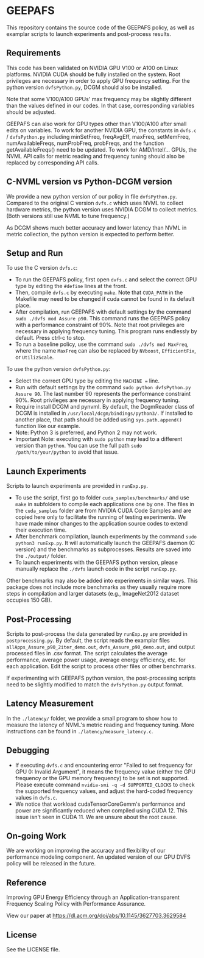 # GEEPAFS

This repository contains the source code of the GEEPAFS policy, as well as examplar scripts to launch experiments and post-process results.

## Requirements

This code has been validated on NVIDIA GPU V100 or A100 on Linux platforms. NVIDIA CUDA should be fully installed on the system. Root privileges are necessary in order to apply GPU frequency setting. For the python version `dvfsPython.py`, DCGM should also be installed.

Note that some V100/A100 GPUs' max frequency may be slightly different than the values defined in our codes. In that case, corresponding variables should be adjusted.

GEEPAFS can also work for GPU types other than V100/A100 after small edits on variables. To work for another NVIDIA GPU, the constants in `dvfs.c` / `dvfsPython.py` including minSetFreq, freqAvgEff, maxFreq, setMemFreq, numAvailableFreqs, numProbFreq, probFreqs, and the function getAvailableFreqs() need to be updated. To work for AMD/Intel/... GPUs, the NVML API calls for metric reading and frequency tuning should also be replaced by corresponding API calls.

## C-NVML version vs Python-DCGM version

We provide a new python version of our policy in file `dvfsPython.py`. Compared to the original C version `dvfs.c` which uses NVML to collect hardware metrics, the python version uses NVIDIA DCGM to collect metrics. (Both versions still use NVML to tune frequency.)

As DCGM shows much better accuracy and lower latency than NVML in metric collection, the python version is expected to perform better.

## Setup and Run

To use the C version `dvfs.c`:
- To run the GEEPAFS policy, first open `dvfs.c` and select the correct GPU type by editing the `#define` lines at the front.
- Then, compile `dvfs.c` by executing `make`. Note that `CUDA_PATH` in the Makefile may need to be changed if cuda cannot be found in its default place.
- After compilation, run GEEPAFS with default settings by the command `sudo ./dvfs mod Assure p90`. This command runs the GEEPAFS policy with a performance constraint of 90%. Note that root privileges are necessary in applying frequency tuning. This program runs endlessly by default. Press ctrl-c to stop.
- To run a baseline policy, use the command `sudo ./dvfs mod MaxFreq`, where the name `MaxFreq` can also be replaced by `NVboost`, `EfficientFix`, or `UtilizScale`.

To use the python version `dvfsPython.py`:
- Select the correct GPU type by editing the `MACHINE =` line.
- Run with default settings by the command `sudo python dvfsPython.py Assure 90`. The last number 90 represents the performance constraint 90%. Root privileges are necessary in applying frequency tuning.
- Require install DCGM and pynvml. By default, the DcgmReader class of DCGM is installed in `/usr/local/dcgm/bindings/python3/`. If installed to another place, that path should be added using `sys.path.append()` function like our example.
- Note: Python 3 is preferred, and Python 2 may not work.
- Important Note: executing with `sudo python` may lead to a different version than `python`. You can use the full path `sudo /path/to/your/python` to avoid that issue.

## Launch Experiments

Scripts to launch experiments are provided in `runExp.py`.
- To use the script, first go to folder `cuda_samples/benchmarks/` and use `make` in subfolders to compile each applications one by one. The files in the `cuda_samples` folder are from NVIDIA CUDA Code Samples and are copied here only to facilitate the running of testing experiments. We have made minor changes to the application source codes to extend their execution time.
- After benchmark compilation, launch experiments by the command `sudo python3 runExp.py`. It will automatically launch the GEEPAFS daemon (C version) and the benchmarks as subprocesses. Results are saved into the `./output/` folder.
- To launch experiments with the GEEPAFS python version, please manually replace the `./dvfs` launch code in the script `runExp.py`.

Other benchmarks may also be added into experiments in similar ways. This package does not include more benchmarks as they usually require more steps in compilation and larger datasets (e.g., ImageNet2012 dataset occupies 150 GB).

## Post-Processing

Scripts to post-process the data generated by `runExp.py` are provided in `postprocessing.py`.
By default, the script reads the examplar files `allApps_Assure_p90_2iter_demo.out`, `dvfs_Assure_p90_demo.out`, and output processed files in .csv format. The script calculates the average performance, average power usage, average energy efficiency, etc. for each application.
Edit the script to process other files or other benchmarks.

If experimenting with GEEPAFS python version, the post-processing scripts need to be slightly modified to match the `dvfsPython.py` output format.

## Latency Measurement

In the `./latency/` folder, we provide a small program to show how to measure the latency of NVML's metric reading and frequency tuning. More instructions can be found in `./latency/measure_latency.c`.

## Debugging

- If executing `dvfs.c` and encountering error "Failed to set frequency for GPU 0: Invalid Argument", it means the frequency value (either the GPU frequency or the GPU memory frequency) to be set is not supported. Please execute command `nvidia-smi -q -d SUPPORTED_CLOCKS` to check the supported frequency values, and adjust the hard-coded frequency values in `dvfs.c`.
- We notice that workload cudaTensorCoreGemm's performance and power are significantly reduced when compiled using CUDA 12. This issue isn't seen in CUDA 11. We are unsure about the root cause.

## On-going Work

We are working on improving the accuracy and flexibility of our performance modeling component. An updated version of our GPU DVFS policy will be released in the future.

## Reference

Improving GPU Energy Efficiency through an Application-transparent Frequency Scaling Policy with Performance Assurance.

View our paper at https://dl.acm.org/doi/abs/10.1145/3627703.3629584

## License
See the LICENSE file.
